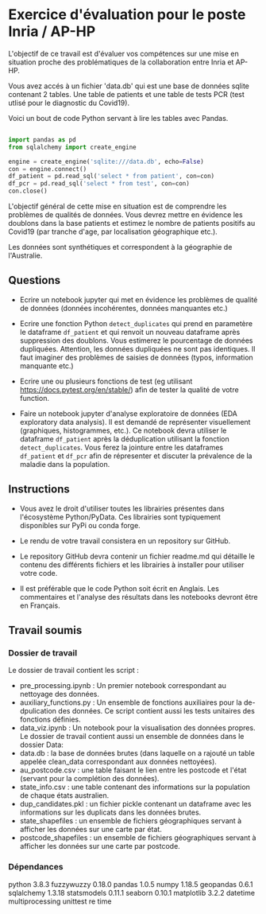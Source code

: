 # Exercice d'évaluation pour le poste Inria / AP-HP

L'objectif de ce travail est d'évaluer vos compétences sur une
mise en situation proche des problématiques de la collaboration
entre Inria et AP-HP.

Vous avez accés à un fichier 'data.db' qui est une base de données
sqlite contenant 2 tables. Une table de patients et une table
de tests PCR (test utlisé pour le diagnostic du Covid19).

Voici un bout de code Python servant à lire les tables avec
Pandas.

```python

import pandas as pd
from sqlalchemy import create_engine

engine = create_engine('sqlite:///data.db', echo=False)
con = engine.connect()
df_patient = pd.read_sql('select * from patient', con=con)
df_pcr = pd.read_sql('select * from test', con=con)
con.close()
```

L'objectif général de cette mise en situation est de comprendre les
problèmes de qualités de données. Vous devrez mettre en évidence les
doublons dans la base patients et estimez le nombre de patients positifs
au Covid19 (par tranche d'age, par localisation géographique etc.).

Les données sont synthétiques et correspondent à la géographie
de l'Australie.

## Questions

- Ecrire un notebook jupyter qui met en évidence les problèmes
de qualité de données (données incohérentes, données manquantes etc.)

- Ecrire une fonction Python `detect_duplicates` qui prend
en parametère le dataframe `df_patient` et qui renvoit
un nouveau dataframe après suppression des doublons. Vous
estimerez le pourcentage de données dupliquées. Attention,
les données dupliquées ne sont pas identiques. Il faut imaginer
des problèmes de saisies de données (typos, information manquante
etc.)

- Ecrire une ou plusieurs fonctions de test (eg utilisant https://docs.pytest.org/en/stable/)
afin de tester la qualité de votre function.

- Faire un notebook jupyter d'analyse exploratoire de données
(EDA exploratory data analysis). Il est demandé de représenter
visuellement (graphiques, histogrammes, etc.). Ce notebook
devra utiliser le dataframe `df_patient` après la déduplication
utilisant la fonction `detect_duplicates`. Vous ferez
la jointure entre les dataframes `df_patient` et `df_pcr`
afin de répresenter et discuter la prévalence de la maladie
dans la population.

## Instructions

- Vous avez le droit d'utiliser toutes les librairies présentes
dans l'écosystème Python/PyData. Ces librairies sont typiquement
disponibles sur PyPi ou conda forge.

- Le rendu de votre travail consistera en un repository sur GitHub.

- Le repository GitHub devra contenir un fichier readme.md qui
détaille le contenu des différents fichiers et les librairies
à installer pour utiliser votre code.

- Il est préférable que le code Python soit écrit en Anglais.
Les commentaires et l'analyse des résultats dans les notebooks
devront être en Français.


## Travail soumis
### Dossier de travail
Le dossier de travail contient les script : 
* pre_processing.ipynb : Un premier notebook correspondant au nettoyage des 
données.
* auxiliary_functions.py : Un ensemble de fonctions auxiliaires pour la
de-dpulication des données. Ce script contient aussi les tests unitaires des 
fonctions définies. 
* data_viz.ipynb : Un notebook pour la visualisation des données propres. 
Le dossier de travail contient aussi un ensemble de données
dans le dossier Data:  
* data.db : la base de données brutes (dans laquelle on a rajouté un table appelée 
clean_data correspondant aux données nettoyées).
* au_postcode.csv : une table faisant le lien entre les postcode 
et l'état (servant pour la complétion des données). 
* state_info.csv : une table contenant des informations sur la population de 
chaque états australien. 
* dup_candidates.pkl : un fichier pickle contenant un dataframe avec les 
informations sur les duplicats dans les données brutes. 
* state_shapefiles : un ensemble de fichiers géographiques servant à afficher
les données sur une carte par état. 
* postcode_shapefiles : un ensemble de fichiers géographiques servant à afficher
les données sur une carte par postcode.

### Dépendances
python 3.8.3
fuzzywuzzy 0.18.0
pandas 1.0.5
numpy 1.18.5
geopandas 0.6.1
sqlalchemy 1.3.18
statsmodels 0.11.1
seaborn 0.10.1
matplotlib 3.2.2
datetime
multiprocessing
unittest
re
time


